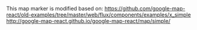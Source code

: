 This map marker is modified based on:
https://github.com/google-map-react/old-examples/tree/master/web/flux/components/examples/x_simple
http://google-map-react.github.io/google-map-react/map/simple/